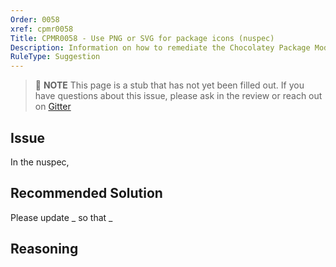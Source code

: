 ```yaml
---
Order: 0058
xref: cpmr0058
Title: CPMR0058 - Use PNG or SVG for package icons (nuspec)
Description: Information on how to remediate the Chocolatey Package Moderation Rule 0058
RuleType: Suggestion
---
```


> :memo: **NOTE** This page is a stub that has not yet been filled out. If you have questions about this issue, please ask in the review or reach out on [Gitter](https://gitter.im/chocolatey/chocolatey.org)

## Issue

In the nuspec,

## Recommended Solution

Please update _ so that _

## Reasoning
